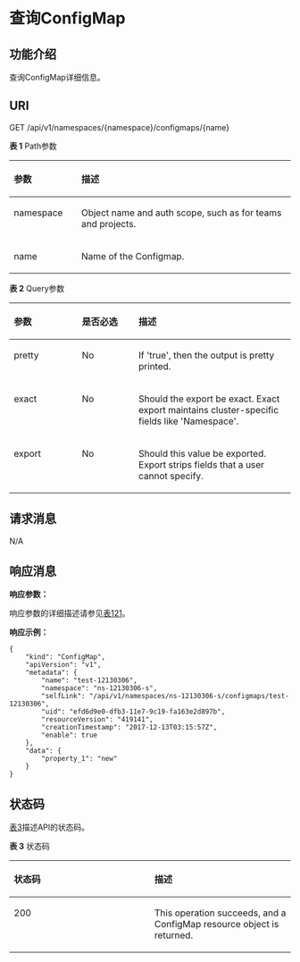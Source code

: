 # 查询ConfigMap<a name="cci_02_3070"></a>

## 功能介绍<a name="section55356496"></a>

查询ConfigMap详细信息。

## URI<a name="section28446419"></a>

GET /api/v1/namespaces/\{namespace\}/configmaps/\{name\}

**表 1**  Path参数

<a name="table1696332124519"></a>
<table><thead align="left"><tr id="row11961332194516"><th class="cellrowborder" valign="top" width="24%" id="mcps1.2.3.1.1"><p id="p396032144518"><a name="p396032144518"></a><a name="p396032144518"></a>参数</p>
</th>
<th class="cellrowborder" valign="top" width="76%" id="mcps1.2.3.1.2"><p id="p18962325454"><a name="p18962325454"></a><a name="p18962325454"></a>描述</p>
</th>
</tr>
</thead>
<tbody><tr id="row9960327457"><td class="cellrowborder" valign="top" width="24%" headers="mcps1.2.3.1.1 "><p id="p1496113214456"><a name="p1496113214456"></a><a name="p1496113214456"></a>namespace</p>
</td>
<td class="cellrowborder" valign="top" width="76%" headers="mcps1.2.3.1.2 "><p id="p141902036155717"><a name="p141902036155717"></a><a name="p141902036155717"></a>Object name and auth scope, such as for teams and projects.</p>
</td>
</tr>
<tr id="row13794857171116"><td class="cellrowborder" valign="top" width="24%" headers="mcps1.2.3.1.1 "><p id="p5984165818113"><a name="p5984165818113"></a><a name="p5984165818113"></a>name</p>
</td>
<td class="cellrowborder" valign="top" width="76%" headers="mcps1.2.3.1.2 "><p id="p4984175851116"><a name="p4984175851116"></a><a name="p4984175851116"></a>Name of the Configmap.</p>
</td>
</tr>
</tbody>
</table>

**表 2**  Query参数

<a name="d0e43679"></a>
<table><thead align="left"><tr id="row18163667"><th class="cellrowborder" valign="top" width="24.192419241924192%" id="mcps1.2.4.1.1"><p id="p65652297517"><a name="p65652297517"></a><a name="p65652297517"></a>参数</p>
</th>
<th class="cellrowborder" valign="top" width="20.162016201620162%" id="mcps1.2.4.1.2"><p id="p165661629135114"><a name="p165661629135114"></a><a name="p165661629135114"></a>是否必选</p>
</th>
<th class="cellrowborder" valign="top" width="55.64556455645564%" id="mcps1.2.4.1.3"><p id="p14567629115114"><a name="p14567629115114"></a><a name="p14567629115114"></a>描述</p>
</th>
</tr>
</thead>
<tbody><tr id="row32810792"><td class="cellrowborder" valign="top" width="24.192419241924192%" headers="mcps1.2.4.1.1 "><p id="p40428502"><a name="p40428502"></a><a name="p40428502"></a>pretty</p>
</td>
<td class="cellrowborder" valign="top" width="20.162016201620162%" headers="mcps1.2.4.1.2 "><p id="p53483269"><a name="p53483269"></a><a name="p53483269"></a>No</p>
</td>
<td class="cellrowborder" valign="top" width="55.64556455645564%" headers="mcps1.2.4.1.3 "><p id="p37177565"><a name="p37177565"></a><a name="p37177565"></a>If 'true', then the output is pretty printed.</p>
</td>
</tr>
<tr id="row8339656"><td class="cellrowborder" valign="top" width="24.192419241924192%" headers="mcps1.2.4.1.1 "><p id="p4423518"><a name="p4423518"></a><a name="p4423518"></a>exact</p>
</td>
<td class="cellrowborder" valign="top" width="20.162016201620162%" headers="mcps1.2.4.1.2 "><p id="p22760714"><a name="p22760714"></a><a name="p22760714"></a>No</p>
</td>
<td class="cellrowborder" valign="top" width="55.64556455645564%" headers="mcps1.2.4.1.3 "><p id="p31678513"><a name="p31678513"></a><a name="p31678513"></a>Should the export be exact. Exact export maintains cluster-specific fields like 'Namespace'.</p>
</td>
</tr>
<tr id="row16671167"><td class="cellrowborder" valign="top" width="24.192419241924192%" headers="mcps1.2.4.1.1 "><p id="p8187309"><a name="p8187309"></a><a name="p8187309"></a>export</p>
</td>
<td class="cellrowborder" valign="top" width="20.162016201620162%" headers="mcps1.2.4.1.2 "><p id="p59192267"><a name="p59192267"></a><a name="p59192267"></a>No</p>
</td>
<td class="cellrowborder" valign="top" width="55.64556455645564%" headers="mcps1.2.4.1.3 "><p id="p29844289"><a name="p29844289"></a><a name="p29844289"></a>Should this value be exported. Export strips fields that a user cannot specify.</p>
</td>
</tr>
</tbody>
</table>

## 请求消息<a name="section54691182"></a>

N/A

## 响应消息<a name="section22458594"></a>

**响应参数：**

响应参数的详细描述请参见[表121](数据结构.md#table79541510192317)。

**响应示例：**

```
{
    "kind": "ConfigMap",
    "apiVersion": "v1",
    "metadata": {
        "name": "test-12130306",
        "namespace": "ns-12130306-s",
        "selfLink": "/api/v1/namespaces/ns-12130306-s/configmaps/test-12130306",
        "uid": "efd6d9e0-dfb3-11e7-9c19-fa163e2d897b",
        "resourceVersion": "419141",
        "creationTimestamp": "2017-12-13T03:15:57Z",
        "enable": true
    },
    "data": {
        "property_1": "new"
    }
}
```

## 状态码<a name="section800761"></a>

[表3](#d0e43778)描述API的状态码。

**表 3**  状态码

<a name="d0e43778"></a>
<table><thead align="left"><tr id="row4687938"><th class="cellrowborder" valign="top" width="50%" id="mcps1.2.3.1.1"><p id="p44178660"><a name="p44178660"></a><a name="p44178660"></a>状态码</p>
</th>
<th class="cellrowborder" valign="top" width="50%" id="mcps1.2.3.1.2"><p id="p21701723"><a name="p21701723"></a><a name="p21701723"></a>描述</p>
</th>
</tr>
</thead>
<tbody><tr id="row13009167"><td class="cellrowborder" valign="top" width="50%" headers="mcps1.2.3.1.1 "><p id="p47109607"><a name="p47109607"></a><a name="p47109607"></a>200</p>
</td>
<td class="cellrowborder" valign="top" width="50%" headers="mcps1.2.3.1.2 "><p id="p57781836"><a name="p57781836"></a><a name="p57781836"></a>This operation succeeds, and a ConfigMap resource object is returned.</p>
</td>
</tr>
</tbody>
</table>

